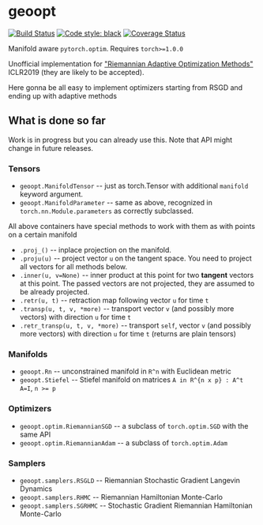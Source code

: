 # geoopt

[![Build Status](https://travis-ci.com/ferrine/geoopt.svg?branch=master)](https://travis-ci.com/ferrine/geoopt)
<a href="https://github.com/ambv/black"><img alt="Code style: black" src="https://img.shields.io/badge/code%20style-black-000000.svg"></a>
[![Coverage Status](https://coveralls.io/repos/github/ferrine/geoopt/badge.svg?branch=master)](https://coveralls.io/github/ferrine/geoopt?branch=master)

Manifold aware `pytorch.optim`. Requires `torch>=1.0.0`

Unofficial implementation for ["Riemannian Adaptive Optimization Methods"](https://openreview.net/forum?id=r1eiqi09K7) ICLR2019 (they are likely to be accepted).

Here gonna be all easy to implement optimizers starting from RSGD and ending up with adaptive methods

## What is done so far
Work is in progress but you can already use this. Note that API might change in future releases.

### Tensors

* `geoopt.ManifoldTensor` -- just as torch.Tensor with additional `manifold` keyword argument.
* `geoopt.ManifoldParameter` -- same as above, recognized in `torch.nn.Module.parameters` as correctly subclassed.

All above containers have special methods to work with them as with points on a certain manifold

* `.proj_()` -- inplace projection on the manifold.
* `.proju(u)` -- project vector `u` on the tangent space. You need to project all vectors for all methods below.
* `.inner(u, v=None)` -- inner product at this point for two **tangent** vectors at this point. The passed vectors are not projected, they are assumed to be already projected.
* `.retr(u, t)` -- retraction map following vector `u` for time `t`
* `.transp(u, t, v, *more)` -- transport vector `v` (and possibly more vectors) with direction `u` for time `t`
* `.retr_transp(u, t, v, *more)` -- transport `self`, vector `v` (and possibly more vectors) with direction `u` for time `t` (returns are plain tensors)


### Manifolds

* `geoopt.Rn` -- unconstrained manifold in `R^n` with Euclidean metric
* `geoopt.Stiefel` -- Stiefel manifold on matrices `A in R^{n x p} : A^t A=I`, `n >= p`

### Optimizers

* `geoopt.optim.RiemannianSGD` -- a subclass of `torch.optim.SGD` with the same API
* `geoopt.optim.RiemannianAdam` -- a subclass of `torch.optim.Adam`

### Samplers

* `geoopt.samplers.RSGLD` -- Riemannian Stochastic Gradient Langevin Dynamics
* `geoopt.samplers.RHMC` -- Riemannian Hamiltonian Monte-Carlo
* `geoopt.samplers.SGRHMC` -- Stochastic Gradient Riemannian Hamiltonian Monte-Carlo
